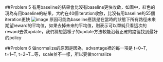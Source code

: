 ##Problem 5
有用baseline的結果會比沒有baseline更快收斂，如圖中，紅色的現為有用baseline的結果，大約在40個iteration收斂，比沒有用baseline的55個iteration更快
![image](https://github.com/ph81323/homework2-1/homework2-1/log.png)
原因可能為baseline應該是在當時的狀態下所有路徑未來期望reward的平均值，如果去掉未來的平均值，則表示可以單純只看這次的reward去做update，我們猜想這樣子的update方法較能沿著正確的路徑找到最好的policy

##Problem 6
做normalize的原因是因為，advantage裡的每一項是 t=0~T, t=1~T, t=2~T...等，scale並不一樣，所以要做normalize